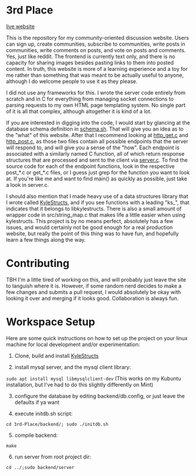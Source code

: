 # 3rd Place
[live website](http://3rd-Place.krgdev.xyz)

This is the repository for my community-oriented discussion website. Users can sign up, create communities, subscribe to communities, write posts in communities, write comments on posts, and vote on posts and comments. Yes, just like reddit. The frontend is currently text only, and there is no capacity for sharing images besides pasting links to them into posted content. In truth, this website is more of a learning experience and a toy for me rather than something that was meant to be actually useful to anyone, although I do welcome people to use it as they please.

I did not use any frameworks for this. I wrote the server code entirely from scratch and in C for everything from managing socket connections to parsing requests to my own HTML page templating system. No single part of it is all that complex, although altogether it is kind of a lot.

If you are interested in digging into the code, I would start by glancing at the database schema definition in [schema.sh](/backend/schema.sh). That will give you an idea as to the "what" of this website. After that I recommend looking at [http_get.c](/backend/src/http_get.c) and [http_post.c](/backend/src/http_post.c), as those two files contain all possible endpoints that the server will respond to, and will give you a sense of the "how". Each endpoint is associated with a similarly named C function, all of which return response structures that are processed and sent to the client via [server.c](/backend/src/server.c). To find the source code for each of the endpoint functions, look in the respective post_\*.c or get_\*.c files, or I guess just grep for the function you want to look at. If you're like me and want to find main() as quickly as possible, just take a look in server.c.

I should also mention that I made heavy use of a data structures library that I wrote called [KyleStructs](http://github.com/krglaws/kylestructs), and if you see functions with a leading "ks_", that indicates that it belongs to libkylestructs. There is also a small amount of wrapper code in src/string_map.c that makes life a little easier when using kylestructs. This project is by no means perfect, absolutely has a few issues, and would certainly not be good enough for a real production website, but really the point of this thing was to have fun, and hopefully learn a few things along the way.

# Contributing
TBH I'm a little tired of working on this, and will probably just leave the site to languish where it is. However, if some random nerd decides to make a few changes and submits a pull request, I would absolutely be okay with looking it over and merging if it looks good. Collaboration is always fun.

# Workspace Setup
Here are some quick instructions on how to set up the project on your linux machine for local development and/or experimentation:
1. Clone, build and install [KyleStructs](https://github.com/krglaws/kylestructs)

2. install mysql server, and the mysql client library:

`sudo apt install mysql libmysqlclient-dev` (This works on my Kubuntu installation, but I've had to do this slightly differently on Mint)

3. configure the database by editing backend/db.config, or just leave the defaults if ya want

4. execute initdb.sh script:

`cd 3rd-Place/backend/; sudo ./initdb.sh`

5. compile backend:

`make`

6. run server from root project dir:

`cd ../;sudo backend/server`
